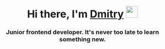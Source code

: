 <h1 align="center">Hi there, I'm <a href="https://d1mk0-0.github.io/dmitriyvasyutin.github.io/" target="_blank">Dmitry</a> 
<img src="https://github.com/blackcater/blackcater/raw/main/images/Hi.gif" height="32"/></h1>
<h3 align="center">Junior frontend developer. It's never too late to learn something new.</h3>
<!---
D1mk0-0/D1mk0-0 is a ✨ special ✨ repository because its `README.md` (this file) appears on your GitHub profile.
You can click the Preview link to take a look at your changes.
--->
